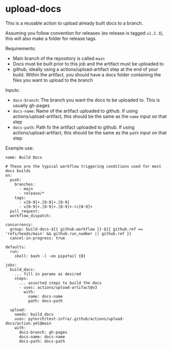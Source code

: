 # upload-docs

This is a reusable action to upload already built docs to a branch.

Assuming you follow convention for releases (ex release is tagged `v1.2.3`), this
will also make a folder for release tags.

Requirements:
* Main branch of the repository is called `main`
* Docs must be built prior to this job and the artifact must be uploaded to
* github, ideally using a actions/upload-artifact step at the end of
your build.  Within the artifact, you should have a docs folder containing the
files you want to upload to the branch

Inputs:
* `docs-branch`: The branch you want the docs to be uploaded to.  This is usually gh-pages
* `docs-name`: Name of the artifact uploaded to github.  If using
actions/upload-artifact, this should be the same as the `name` input on that
step
* `docs-path`: Path fo the artifact uploaded to github.  If using
actions/upload-artifact, this should be the same as the `path` input on that
step

Example use:

```
name: Build Docs

# These are the typical workflow triggering conditions used for most docs builds
on:
  push:
    branches:
      - main
      - release/*
    tags:
      - v[0-9]+.[0-9]+.[0-9]
      - v[0-9]+.[0-9]+.[0-9]+-rc[0-9]+
  pull_request:
  workflow_dispatch:

concurrency:
  group: build-docs-${{ github.workflow }}-${{ github.ref == 'refs/heads/main' && github.run_number || github.ref }}
  cancel-in-progress: true

defaults:
  run:
    shell: bash -l -eo pipefail {0}

jobs:
  build_docs:
    ... fill in params as desired
    steps:
      ... assorted steps to build the docs
      - uses: actions/upload-artifact@v3
        with:
          name: docs-name
          path: docs-path

  upload:
    needs: build_docs
    uses: pytorch/test-infra/.github/actions/upload-docs/action.yml@main
    with:
      docs-branch: gh-pages
      docs-name: docs-name
      docs-path: docs-path
```
